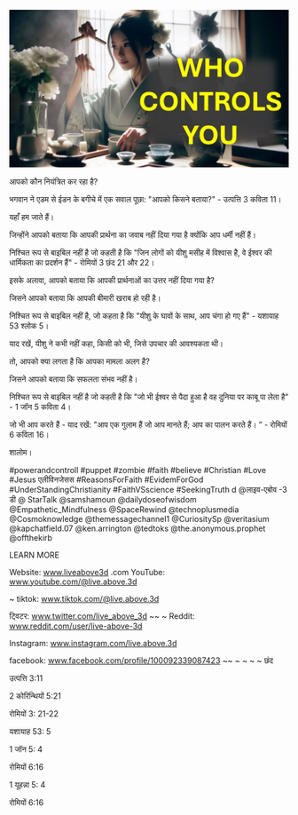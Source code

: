 ![Video cover image](../cover.jpg "cover photo")

आपको कौन नियंत्रित कर रहा है?

भगवान ने एडम से ईडन के बगीचे में एक सवाल पूछा: "आपको किसने बताया?" - उत्पत्ति 3 कविता 11।

यहाँ हम जाते हैं।

जिन्होंने आपको बताया कि आपकी प्रार्थना का जवाब नहीं दिया गया है क्योंकि आप धर्मी नहीं हैं।

निश्चित रूप से बाइबिल नहीं है जो कहती है कि "जिन लोगों को यीशु मसीह में विश्वास है, वे ईश्वर की धार्मिकता का प्रदर्शन हैं" - रोमियों 3 छंद 21 और 22।

इसके अलावा, आपको बताया कि आपकी प्रार्थनाओं का उत्तर नहीं दिया गया है?

जिसने आपको बताया कि आपकी बीमारी खराब हो रही है।

निश्चित रूप से बाइबिल नहीं है, जो कहता है कि "यीशु के घावों के साथ, आप चंगा हो गए हैं" - यशायाह 53 श्लोक 5।

याद रखें, यीशु ने कभी नहीं कहा, किसी को भी, जिसे उपचार की आवश्यकता थी।

तो, आपको क्या लगता है कि आपका मामला अलग है?

जिसने आपको बताया कि सफलता संभव नहीं है।

निश्चित रूप से बाइबिल नहीं है जो कहती है कि "जो भी ईश्वर से पैदा हुआ है वह दुनिया पर काबू पा लेता है" - 1 जॉन 5 कविता 4।

जो भी आप करते हैं - याद रखें: "आप एक गुलाम हैं जो आप मानते हैं; आप का पालन करते हैं। ” - रोमियों 6 कविता 16।

शालोम।


#powerandcontroll #puppet #zombie #faith #believe #Christian #Love #Jesus एलीविनजेसस #ReasonsForFaith #EvidemForGod #UnderStandingChristianity #FaithVSscience #SeekingTruth d @लाइव-एबोव -3 डी @ StarTalk @samshamoun @dailydoseofwisdom @Empathetic_Mindfulness @SpaceRewind @technoplusmedia @Cosmoknowledge @themessagechannel1 @CuriositySp @veritasium @kapchatfield.07 @ken.arrington @tedtoks @the.anonymous.prophet @offthekirb

LEARN MORE

Website: www.liveabove3d .com
YouTube: www.youtube.com/@live.above.3d

~ tiktok: www.tiktok.com/@live.above.3d

ट्विटर: www.twitter.com/live_above_3d ~~ ~ Reddit: www.reddit.com/user/live-above-3d

Instagram: www.instagram.com/live.above.3d

facebook: www.facebook.com/profile/100092339087423 ~~ ~ ~ ~ ~ छंद

उत्पत्ति 3:11

2 कोरिन्थियों 5:21

रोमियों 3: 21-22


यशायाह 53: 5

1 जॉन 5: 4

रोमियों 6:16

1 यूहन्ना 5: 4

रोमियों 6:16



